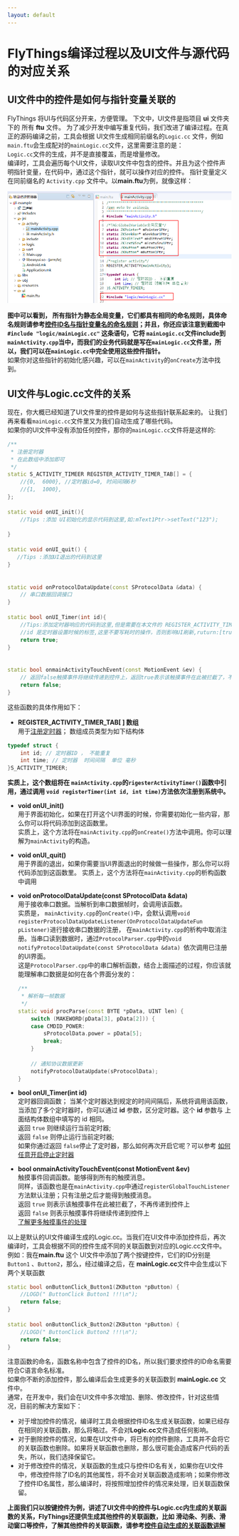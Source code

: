 ```yaml
---
layout: default
---
```


# <span id = "ftu_and_source_relationships">FlyThings编译过程以及UI文件与源代码的对应关系</span>
## UI文件中的控件是如何与指针变量关联的
FlyThings 将UI与代码区分开来，方便管理。 
下文中，UI文件是指项目 **ui** 文件夹下的 所有 **ftu** 文件。
为了减少开发中编写重复代码，我们改进了编译过程。在真正的源码编译之前，工具会根据 UI文件生成相同前缀名的`Logic.cc` 文件，例如`main.ftu`会生成配对的`mainLogic.cc`文件，这里需要注意的是：  
`Logic.cc`文件的生成，并不是直接覆盖，而是增量修改。  
编译时，工具会遍历每个UI文件，读取UI文件中包含的控件。并且为这个控件声明指针变量，在代码中，通过这个指针，就可以操作对应的控件。 指针变量定义在同前缀名的 `Activity.cpp` 文件中。以**main.ftu**为例，就像这样：  

![](assets/global_control_pointer.png)  

**图中可以看到， 所有指针为静态全局变量，它们都具有相同的命名规则，具体命名规则请参考[控件ID名与指针变量名的命名规则](named_rule)；并且，你还应该注意到截图中 `#include "logic/mainLogic.cc"` 这条语句，它将 `mainLogic.cc`文件include到`mainActivity.cpp`当中，而我们的业务代码就是写在`mainLogic.cc`文件里，所以，我们可以在`mainLogic.cc`中完全使用这些控件指针。**  
如果你对这些指针的初始化感兴趣，可以在`mainActivity`的`onCreate`方法中找到。

## UI文件与Logic.cc文件的关系
现在，你大概已经知道了UI文件里的控件是如何与这些指针联系起来的。  让我们再来看看`mainLogic.cc`文件里又为我们自动生成了哪些代码。  
如果你的UI文件中没有添加任何控件，那你的`mainLogic.cc`文件将是这样的:   

```c++ 
/**
 * 注册定时器
 * 在此数组中添加即可
 */
static S_ACTIVITY_TIMEER REGISTER_ACTIVITY_TIMER_TAB[] = {
	//{0,  6000}, //定时器id=0, 时间间隔6秒
	//{1,  1000},
};

static void onUI_init(){
    //Tips :添加 UI初始化的显示代码到这里,如:mText1Ptr->setText("123");

}

static void onUI_quit() {
   //Tips :添加UI退出的代码到这里
}


static void onProtocolDataUpdate(const SProtocolData &data) {
    // 串口数据回调接口
}

static bool onUI_Timer(int id){
    //Tips:添加定时器响应的代码到这里,但是需要在本文件的 REGISTER_ACTIVITY_TIMER_TAB 数组中 注册
    //id 是定时器设置时候的标签,这里不要写耗时的操作，否则影响UI刷新,ruturn:[true] 继续运行定时器;[false] 停止运行当前定时器
    return true;
}


static bool onmainActivityTouchEvent(const MotionEvent &ev) {
    // 返回false触摸事件将继续传递到控件上，返回true表示该触摸事件在此被拦截了，不再传递到控件上
    return false;
}
```
这些函数的具体作用如下：  
* **REGISTER_ACTIVITY_TIMER_TAB[ ] 数组**  
 用于[注册定时器](timer#timer)； 数组成员类型为如下结构体  
```c++
typedef struct {
	int id; // 定时器ID ， 不能重复
	int time; // 定时器  时间间隔  单位 毫秒
}S_ACTIVITY_TIMEER;
```
**实质上，这个数组将在 `mainActivity.cpp`的`rigesterActivityTimer()`函数中引用，通过调用 `void registerTimer(int id, int time)`方法依次注册到系统中。**

* **void onUI_init()**  
 用于界面初始化，如果在打开这个UI界面的时候，你需要初始化一些内容，那么你可以将代码添加到这函数里。  
 实质上，这个方法将在`mainActivity.cpp`的`onCreate()`方法中调用。你可以理解为`mainActivity`的构造。

* **void onUI_quit()**  
 用于界面的退出，如果你需要当UI界面退出的时候做一些操作，那么你可以将代码添加到这函数里。
实质上，这个方法将在`mainActivity.cpp`的析构函数中调用

* **void onProtocolDataUpdate(const SProtocolData &data)**  
 用于接收串口数据。当解析到串口数据帧时，会调用该函数。  
 实质是， `mainActivity.cpp`的`onCreate()`中，会默认调用`void registerProtocolDataUpdateListener(OnProtocolDataUpdateFun pListener)`进行接收串口数据的注册， 在`mainActivity.cpp`的析构中取消注册。当串口读到数据时，通过`ProtocolParser.cpp`中的`void notifyProtocolDataUpdate(const SProtocolData &data) `依次调用已注册的UI界面。  
这是`ProtocolParser.cpp`中的串口解析函数，结合上面描述的过程，你应该就能理解串口数据是如何在各个界面分发的：

    ```c++
    /**
     * 解析每一帧数据
     */
    static void procParse(const BYTE *pData, UINT len) {
        switch (MAKEWORD(pData[3], pData[2])) {
        case CMDID_POWER:
            sProtocolData.power = pData[5];
            break;
        }

        // 通知协议数据更新
        notifyProtocolDataUpdate(sProtocolData);
    }
    ```

* **bool onUI_Timer(int id)**  
 定时器回调函数； 当某个定时器达到规定的时间间隔后，系统将调用该函数，当添加了多个定时器时，你可以通过 **id** 参数，区分定时器。这个 **id** 参数与 上面结构体数组中填写的 id 相同。  
返回 `true` 则继续运行当前定时器;  
返回 `false` 则停止运行当前定时器;  
如果你通过返回 `false`停止了定时器，那么如何再次开启它呢？可以参考 [如何任意开启停止定时器](how_to_register_timer)
* **bool onmainActivityTouchEvent(const MotionEvent &ev)**  
 触摸事件回调函数。能够得到所有的触摸消息。  
 同样，该函数也是在`mainActivity.cpp`中通过`registerGlobalTouchListener`方法默认注册；只有注册之后才能得到触摸消息。  
 返回 `true` 则表示该触摸事件在此被拦截了，不再传递到控件上  
 返回 `false` 则表示触摸事件将继续传递到控件上  
 [了解更多触摸事件的处理](motion_event)
 
 
以上是默认的UI文件编译生成的Logic.cc。当我们在UI文件中添加控件后，再次编译时，工具会根据不同的控件生成不同的关联函数到对应的Logic.cc文件中。  
例如：我在**main.ftu** 这个 UI文件中添加了两个按键控件，它们的ID分别是 `Button1` 、`Button2`，那么，经过编译之后，在 **mainLogic.cc**文件中会生成以下两个关联函数  
```c++
static bool onButtonClick_Button1(ZKButton *pButton) {
    //LOGD(" ButtonClick Button1 !!!\n");
    return false;
}

static bool onButtonClick_Button2(ZKButton *pButton) {
    //LOGD(" ButtonClick Button2 !!!\n");
    return false;
}
```
注意函数的命名，函数名称中包含了控件的ID名，所以我们要求控件的ID命名需要符合C语言命名标准。  
如果你不断的添加控件，那么编译后会生成更多的关联函数到 **mainLogic.cc** 文件中。  
通常，在开发中，我们会在UI文件中多次增加、删除、修改控件，针对这些情况，目前的解决方案如下：  
 * 对于增加控件的情况，编译时工具会根据控件ID名生成关联函数，如果已经存在相同的关联函数，那么将略过。不会对**Logic.cc**文件造成任何影响。  
 * 对于删除控件的情况，如果在UI文件中，将已有的控件删除，工具并不会将它的关联函数也删除。如果将关联函数也删除，那么很可能会造成客户代码的丢失，所以，我们选择保留它。
 * 对于修改控件的情况，关联函数的生成只与控件ID名有关，如果你在UI文件中，修改控件除了ID名的其他属性，将不会对关联函数造成影响；如果你修改了控件ID名属性，那么编译时，将按照增加控件的情况来处理，旧关联函数保留。


**上面我们只以按键控件为例，讲述了UI文件中的控件与Logic.cc内生成的关联函数的关系，FlyThings还提供生成其他控件的关联函数，比如 滑动条、列表、滑动窗口等控件，了解其他控件的关联函数，请参考[控件自动生成的关联函数讲解](relation_function#relation_function)**
